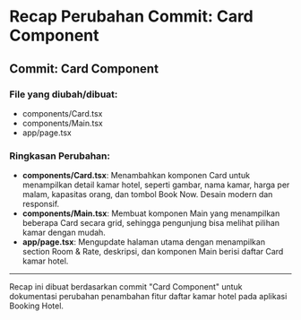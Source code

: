 # Recap Perubahan Commit: Card Component

## Commit: Card Component

### File yang diubah/dibuat:

- components/Card.tsx
- components/Main.tsx
- app/page.tsx

### Ringkasan Perubahan:

- **components/Card.tsx**: Menambahkan komponen Card untuk menampilkan detail kamar hotel, seperti gambar, nama kamar, harga per malam, kapasitas orang, dan tombol Book Now. Desain modern dan responsif.
- **components/Main.tsx**: Membuat komponen Main yang menampilkan beberapa Card secara grid, sehingga pengunjung bisa melihat pilihan kamar dengan mudah.
- **app/page.tsx**: Mengupdate halaman utama dengan menampilkan section Room & Rate, deskripsi, dan komponen Main berisi daftar Card kamar hotel.

---

Recap ini dibuat berdasarkan commit "Card Component" untuk dokumentasi perubahan penambahan fitur daftar kamar hotel pada aplikasi Booking Hotel.
